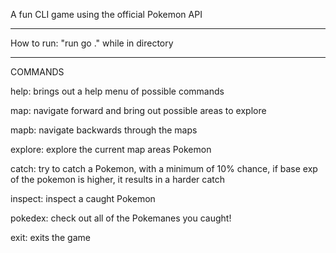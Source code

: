 A fun CLI game using the official Pokemon API

--------------------------------------------

How to run: "run go ." while in directory

--------------------------------------------

COMMANDS

help: brings out a help menu of possible commands

map: navigate forward and bring out possible areas to explore

mapb: navigate backwards through the maps

explore: explore the current map areas Pokemon

catch: try to catch a Pokemon, with a minimum of 10% chance, if base exp of the pokemon is higher, it results in a harder catch

inspect: inspect a caught Pokemon

pokedex: check out all of the Pokemanes you caught!

exit: exits the game
